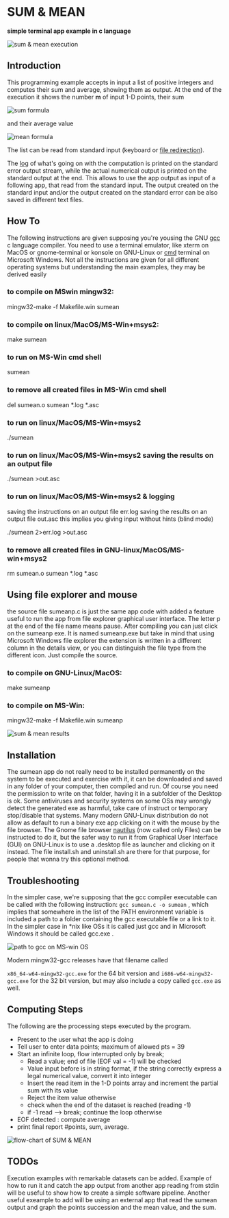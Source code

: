 # SUM & MEAN

**simple terminal app example in c language**

![sum & mean execution](./sumean.png)

## Introduction

This programming example accepts in input a list of positive integers
and computes their sum and average, showing them as output. At the end
of the execution it shows the number __m__ of input 1-D points, their sum

![sum formula](./sum.png) 

and their average value 

![mean formula](./mean.png)

The list can be read from standard input (keyboard or [file
redirection](https://en.wikipedia.org/wiki/Standard_streams)).

The [log](https://en.wikipedia.org/wiki/Logging_(software)) of what's
going on with the computation is printed on the standard error output
stream, while the actual numerical output is printed on the standard
output at the end. This allows to use the app output as input of a
following app, that read from the standard input. The output created on
the standard input and/or the output created on the standard error can
be also saved in different text files.

## How To

The following instructions are given supposing you're yousing the GNU
[gcc](https://gcc.gnu.org/) c language compiler. You need to use a
terminal emulator, like xterm on MacOS or gnome-terminal or konsole on
GNU-Linux or
[cmd](https://www.howtogeek.com/235101/10-ways-to-open-the-command-prompt-in-windows-10/)
terminal on Microsoft Windows. Not all the instructions are given for
all different operating systems but understanding the main examples,
they may be derived easily

### to compile on MSwin mingw32:

mingw32-make -f Makefile.win sumean

### to compile on linux/MacOS/MS-Win+msys2:

make sumean

### to run on MS-Win cmd shell

sumean

### to remove all created files in MS-Win cmd shell

del sumean.o sumean \*.log \*.asc

### to run on linux/MacOS/MS-Win+msys2

./sumean

### to run on linux/MacOS/MS-Win+msys2 saving the results on an output file

./sumean >out.asc

### to run on linux/MacOS/MS-Win+msys2 & logging

saving the instructions on an output file err.log saving the results on
an output file out.asc this implies you giving input without hints
(blind mode)

./sumean 2>err.log >out.asc

### to remove all created files in GNU-linux/MacOS/MS-win+msys2

rm sumean.o sumean \*.log \*.asc

Using file explorer and mouse
-----------------------------

the source file sumeanp.c is just the same app code with added a feature
useful to run the app from file explorer graphical user interface. 
The letter p at the end of the file name means pause. 
After compiling you can just click on the sumeanp exe. 
It is named sumeanp.exe but take in mind that using 
Microsoft Windows file explorer the extension is written in a different column
in the details view, or you can distinguish the file type from the
different icon. Just compile the source.

### to compile on GNU-Linux/MacOS:

make sumeanp

### to compile on MS-Win:

mingw32-make -f Makefile.win sumeanp

![sum & mean results](./smrun.png)

## Installation

The sumean app do not really need to be installed permanently on the
system to be executed and exercise with it, it can be downloaded and
saved in any folder of your computer, then compiled and run. Of course
you need the permission to write on that folder, having it in a
subfolder of the Desktop is ok. Some antiviruses and security systems on
some OSs may wrongly detect the generated exe as harmful, take care of
instruct or temporary stop/disable that systems. Many modern GNU-Linux
distribution do not allow as default to run a binary exe app clicking on
it with the mouse by the file browser. The Gnome file browser
[nautilus](https://wiki.gnome.org/Apps/Files) (now called only Files)
can be instructed to do it, but the safer way to run it from Graphical
User Interface (GUI) on GNU-Linux is to use a .desktop file as launcher
and clicking on it instead. The file install.sh and uninstall.sh are
there for that purpose, for people that wonna try this optional method.

## Troubleshooting

In the simpler case, we're supposing that the gcc compiler executable
can be called with the following instruction: `gcc sumean.c -o sumean` ,
which implies that somewhere in the list of the PATH environment
variable is included a path to a folder containing the gcc executable
file or a link to it. In the simpler case in \*nix like OSs it is called
just gcc and in Microsoft Windows it should be called gcc.exe . 

![path to gcc on MS-win OS](./whereisgcconwin.png)

Modern mingw32-gcc releases have that filename called

`x86_64-w64-mingw32-gcc.exe` for the 64 bit version and
`i686-w64-mingw32-gcc.exe` for the 32 bit version, but may also include
a copy called `gcc.exe` as well.

## Computing Steps

The following are the processing steps executed by the program.

- Present to the user what the app is doing 
- Tell user to enter data points; maximum of allowed pts = 39
- Start an infinite loop, flow interrupted only by break;
	- Read a value; end of file (EOF val = -1) will be checked 
	- Value input before is in string format, if the string correctly express a legal numerical value, convert it into integer 
	- Insert the read item in the 1-D points array and increment the partial sum with its value
	- Reject the item value otherwise
	- check when the end of the dataset is reached (reading -1)
	- if -1 read --> break; continue the loop otherwise
- EOF detected : compute average
- print final report #points, sum, average.

![flow-chart of SUM & MEAN](./sumean_flowchart.png)

## TODOs

Execution examples with remarkable datasets can be added.
Example of how to run it and catch the app output from another
app reading from stdin will be useful to show how to create
a simple software pipeline. Another useful exeample to add
will be using an external app that read the sumean output
and graph the points succession and the mean value, and the sum.
